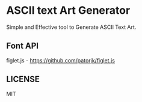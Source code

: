 # ASCII text Art Generator

Simple and Effective tool to Generate ASCII Text Art.

## Font API

figlet.js - <https://github.com/patorjk/figlet.js>

## LICENSE

MIT
